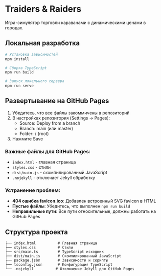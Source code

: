 # Traiders & Raiders

Игра-симулятор торговли караванами с динамическими ценами в городах.

## Локальная разработка

```bash
# Установка зависимостей
npm install

# Сборка TypeScript
npm run build

# Запуск локального сервера
npm run serve
```

## Развертывание на GitHub Pages

1. Убедитесь, что все файлы закоммичены в репозиторий
2. В настройках репозитория (Settings → Pages):
   - Source: Deploy from a branch
   - Branch: main (или master)
   - Folder: / (root)
3. Нажмите Save

### Важные файлы для GitHub Pages:

- `index.html` - главная страница
- `styles.css` - стили
- `dist/main.js` - скомпилированный JavaScript
- `.nojekyll` - отключает Jekyll обработку

### Устранение проблем:

- **404 ошибка favicon.ico**: Добавлен встроенный SVG favicon в HTML
- **Пустые файлы**: Убедитесь, что выполнен `npm run build`
- **Неправильные пути**: Все пути относительные, должны работать на GitHub Pages

## Структура проекта

```
├── index.html          # Главная страница
├── styles.css          # Стили
├── src/main.ts         # TypeScript исходник
├── dist/main.js        # Скомпилированный JavaScript
├── package.json        # Зависимости и скрипты
├── tsconfig.json       # Конфигурация TypeScript
└── .nojekyll          # Отключение Jekyll для GitHub Pages
```
